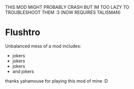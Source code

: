 THIS MOD MIGHT PROBABLY CRASH BUT IM TOO LAZY TO TROUBLESHOOT THEM :3
(NOW REQUIRES TALISMAN)
# Flushtro
Unbalanced mess of a mod
includes:
* jokers
* jokers
* jokers
* and jokers

thanks yahamouse for playing this mod of mine :D
